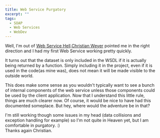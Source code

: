 ```yaml
---
title: Web Service Purgatory
excerpt: ""
tags:
  - SOAP
  - Web Services
  - WebDev
---
```

Well, I'm out of <a href="//massivescale.com/?p=383">Web Service Hell</a>.<a href="http://dotnetweblogs.com/cweyer/">Christian Weyer</a> pointed me in the right direction and I had my first Web Service working pretty quickly.





It turns out that the dataset is only included in the WSDL if it is actually being returned by a function. Simply including it in the project, even if it is used in the code(as mine was), does not mean it will be made visible to the outside world.





This does make some sense as you wouldn't typically want to see a bunch of internal components of the web service unless those components could be used by the client application. Now that I understand this little rule, things are much clearer now. Of course, it would be nice to have had this documented someplace. But hey, where would the adventure be in that?


<p class="MsoNormal" style="margin: 0in 0in 0pt;">
I'm still working though some issues in my head (data collisions and exception handling for example) so I'm not quite in Heaven yet, but I am comfortable in purgatory. :)</p>
<p class="MsoNormal" style="margin: 0in 0in 0pt;">
Thanks again Christian.</p>